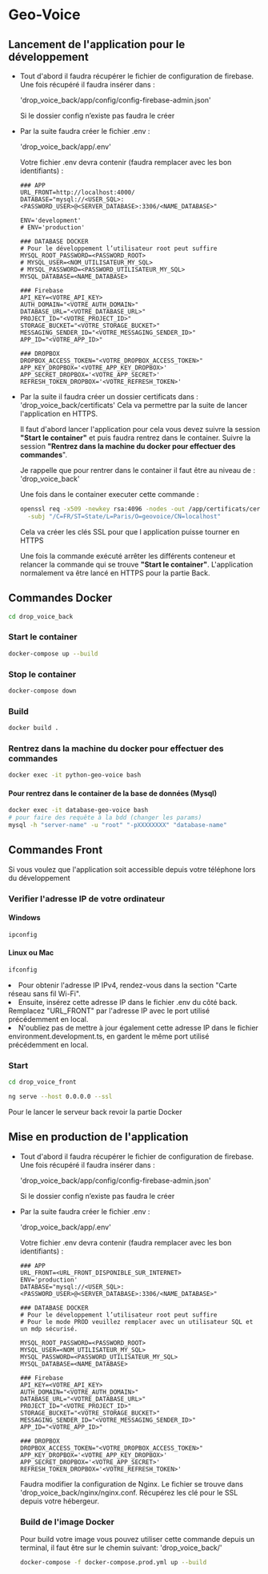 # Geo-Voice

## Lancement de l'application pour le développement

- Tout d'abord il faudra récupérer le fichier de configuration de firebase.
  Une fois récupéré il faudra insérer dans : 

  'drop_voice_back/app/config/config-firebase-admin.json'

  Si le dossier config n’existe pas faudra le créer


- Par la suite faudra créer le fichier .env :

  'drop_voice_back/app/.env'

  Votre fichier .env devra contenir (faudra remplacer avec les bon identifiants) :
  ```.env
  ### APP
  URL_FRONT=http://localhost:4000/
  DATABASE="mysql://<USER_SQL>:<PASSWORD_USER>@<SERVER_DATABASE>:3306/<NAME_DATABASE>"

  ENV='development'
  # ENV='production'

  ### DATABASE DOCKER
  # Pour le développement l’utilisateur root peut suffire
  MYSQL_ROOT_PASSWORD=<PASSWORD_ROOT>
  # MYSQL_USER=<NOM_UTILISATEUR_MY_SQL>
  # MYSQL_PASSWORD=<PASSWORD_UTILISATEUR_MY_SQL>
  MYSQL_DATABASE=<NAME_DATABASE>

  ### Firebase
  API_KEY=<VOTRE_API_KEY>
  AUTH_DOMAIN="<VOTRE_AUTH_DOMAIN>"
  DATABASE_URL="<VOTRE_DATABASE_URL>"
  PROJECT_ID="<VOTRE_PROJECT_ID>"
  STORAGE_BUCKET="<VOTRE_STORAGE_BUCKET>"
  MESSAGING_SENDER_ID="<VOTRE_MESSAGING_SENDER_ID>"
  APP_ID="<VOTRE_APP_ID>"

  ### DROPBOX
  DROPBOX_ACCESS_TOKEN="<VOTRE_DROPBOX_ACCESS_TOKEN>"
  APP_KEY_DROPBOX='<VOTRE_APP_KEY_DROPBOX>'
  APP_SECRET_DROPBOX='<VOTRE_APP_SECRET>'
  REFRESH_TOKEN_DROPBOX='<VOTRE_REFRESH_TOKEN>'

  ```

- Par la suite il faudra créer un dossier certificats dans :
  'drop_voice_back/certificats'
  Cela va permettre par la suite de lancer l'application en HTTPS.

  Il faut d'abord lancer l'application pour cela vous devez suivre la session <b>"Start le container"</b> et puis faudra rentrez dans le container. Suivre la session <b>"Rentrez dans la machine du docker pour effectuer des commandes</b>".

  Je rappelle que pour rentrer dans le container il faut être au niveau de : 'drop_voice_back'

  Une fois dans le container executer cette commande :
  ```bash
  openssl req -x509 -newkey rsa:4096 -nodes -out /app/certificats/cert.pem -keyout /app/certificats/key.pem -days 365 \
    -subj "/C=FR/ST=State/L=Paris/O=geovoice/CN=localhost"
  ```
  Cela va créer les clés SSL pour que l application puisse tourner en HTTPS

  Une fois la commande exécuté arrêter les différents conteneur et relancer la commande qui se trouve <b>"Start le container"</b>. L'application normalement va être lancé en HTTPS pour la partie Back.

## Commandes Docker
```bash
cd drop_voice_back
```
### Start le container
```bash
docker-compose up --build
```
### Stop le container
```bash
docker-compose down
```

### Build
```bash
docker build .
```
### Rentrez dans la machine du docker pour effectuer des commandes
```bash
docker exec -it python-geo-voice bash
```
#### Pour rentrez dans le container de la base de données (Mysql)
```bash
docker exec -it database-geo-voice bash
# pour faire des requête à la bdd (changer les params)
mysql -h "server-name" -u "root" "-pXXXXXXXX" "database-name"
```


## Commandes Front

Si vous voulez que l'application soit accessible depuis votre téléphone lors du développement
### Verifier l'adresse IP de votre ordinateur
#### Windows
```bash
ipconfig
```
#### Linux ou Mac
```bash
ifconfig
```
<li>
  Pour obtenir l'adresse IP IPv4, rendez-vous dans la section "Carte réseau sans fil Wi-Fi".
</li>

<li>
  Ensuite, insérez cette adresse IP dans le fichier .env du côté back. Remplacez "URL_FRONT" par l'adresse IP avec le port utilisé précédemment en local.
</li>

<li>
  N'oubliez pas de mettre à jour également cette adresse IP dans le fichier environment.development.ts, en gardent le même port utilisé précédemment en local.
</li>


### Start
```bash
cd drop_voice_front

ng serve --host 0.0.0.0 --ssl
```
Pour le lancer le serveur back revoir la partie Docker

## Mise en production de l'application

- Tout d'abord il faudra récupérer le fichier de configuration de firebase.
  Une fois récupéré il faudra insérer dans : 

  'drop_voice_back/app/config/config-firebase-admin.json'

  Si le dossier config n’existe pas faudra le créer


- Par la suite faudra créer le fichier .env :

  'drop_voice_back/app/.env'

  Votre fichier .env devra contenir (faudra remplacer avec les bon identifiants) :
  ```.env
  ### APP
  URL_FRONT=<URL_FRONT_DISPONIBLE_SUR_INTERNET>
  ENV='production'
  DATABASE="mysql://<USER_SQL>:<PASSWORD_USER>@<SERVER_DATABASE>:3306/<NAME_DATABASE>"

  ### DATABASE DOCKER
  # Pour le développement l’utilisateur root peut suffire
  # Pour le mode PROD veuillez remplacer avec un utilisateur SQL et un mdp sécurisé.

  MYSQL_ROOT_PASSWORD=<PASSWORD_ROOT>
  MYSQL_USER=<NOM_UTILISATEUR_MY_SQL>
  MYSQL_PASSWORD=<PASSWORD_UTILISATEUR_MY_SQL>
  MYSQL_DATABASE=<NAME_DATABASE>

  ### Firebase
  API_KEY=<VOTRE_API_KEY>
  AUTH_DOMAIN="<VOTRE_AUTH_DOMAIN>"
  DATABASE_URL="<VOTRE_DATABASE_URL>"
  PROJECT_ID="<VOTRE_PROJECT_ID>"
  STORAGE_BUCKET="<VOTRE_STORAGE_BUCKET>"
  MESSAGING_SENDER_ID="<VOTRE_MESSAGING_SENDER_ID>"
  APP_ID="<VOTRE_APP_ID>"

  ### DROPBOX
  DROPBOX_ACCESS_TOKEN="<VOTRE_DROPBOX_ACCESS_TOKEN>"
  APP_KEY_DROPBOX='<VOTRE_APP_KEY_DROPBOX>'
  APP_SECRET_DROPBOX='<VOTRE_APP_SECRET>'
  REFRESH_TOKEN_DROPBOX='<VOTRE_REFRESH_TOKEN>'

  ```

  Faudra modifier la configuration de Nginx. Le fichier se trouve dans 'drop_voice_back/nginx/nginx.conf. Récupérez les clé pour le SSL depuis votre hébergeur.

  ### Build de l'image Docker
  Pour build votre image vous pouvez utiliser cette commande depuis un terminal, il faut être sur le chemin suivant: 'drop_voice_back/'
  ```bash
  docker-compose -f docker-compose.prod.yml up --build
  ```